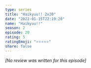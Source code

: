 ```yaml
---
type: series
title: "Haikyuu!! 2x20"
date: "2022-01-15T22:19:20"
name: "Haikyuu!!"
season: 2
episode: 20
rating: 5
ratingEmoji: "⭐️⭐️⭐️⭐️⭐️"
share: false
---
```


_[No review was written for this episode]_
